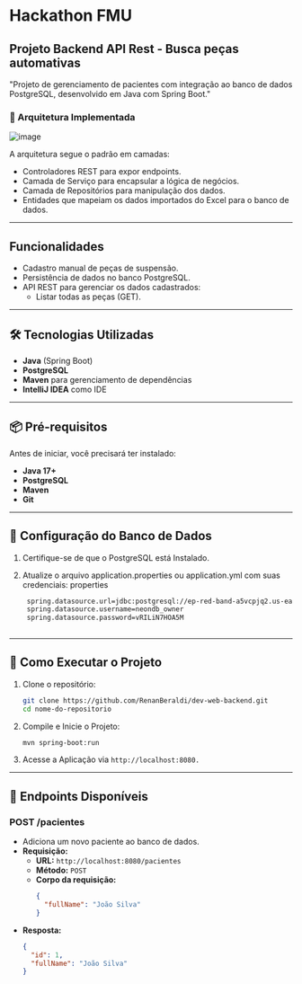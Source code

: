 # Hackathon FMU 
## Projeto Backend API Rest - Busca peças automativas

"Projeto de gerenciamento de pacientes com integração ao banco de dados PostgreSQL, desenvolvido em Java com Spring Boot."

### 📂 Arquitetura Implementada
![image](https://github.com/user-attachments/assets/bab36a52-f91a-40d4-b1fb-c0009de127bc)

A arquitetura segue o padrão em camadas:

- Controladores REST para expor endpoints.
- Camada de Serviço para encapsular a lógica de negócios.
- Camada de Repositórios para manipulação dos dados.
- Entidades que mapeiam os dados importados do Excel para o banco de dados.

---

## Funcionalidades

- Cadastro manual de peças de suspensão.
- Persistência de dados no banco PostgreSQL.
- API REST para gerenciar os dados cadastrados:
  - Listar todas as peças (GET).

---

## 🛠️ Tecnologias Utilizadas

- **Java** (Spring Boot)
- **PostgreSQL**
- **Maven** para gerenciamento de dependências
- **IntelliJ IDEA** como IDE

---

## 📦 Pré-requisitos

Antes de iniciar, você precisará ter instalado:

- **Java 17+**
- **PostgreSQL**
- **Maven**
- **Git**

---

## 🔧 Configuração do Banco de Dados

1. Certifique-se de que o PostgreSQL está Instalado.

2. Atualize o arquivo application.properties ou application.yml com suas credenciais:
   properties
   ```bash
    spring.datasource.url=jdbc:postgresql://ep-red-band-a5vcpjq2.us-east-2.aws.neon.tech/neondb?sslmode=require
    spring.datasource.username=neondb_owner
    spring.datasource.password=vRILiN7HOA5M
  

---
## 🚀 Como Executar o Projeto

1. Clone o repositório:
   ```bash
   git clone https://github.com/RenanBeraldi/dev-web-backend.git
   cd nome-do-repositorio

2. Compile e Inicie o Projeto:
    ```bash
   mvn spring-boot:run
   
3. Acesse a Aplicação via `http://localhost:8080.`

---
## 📖 Endpoints Disponíveis

### **POST /pacientes**
- Adiciona um novo paciente ao banco de dados.
- **Requisição:**
    - **URL:** `http://localhost:8080/pacientes`
    - **Método:** `POST`
  - **Corpo da requisição:**
    ```json
    {
      "fullName": "João Silva"
    }
    ```
- **Resposta:**
  ```json
  {
    "id": 1,
    "fullName": "João Silva"
  }
